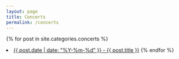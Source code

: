 ```yaml
---
layout: page
title: Concerts
permalink: /concerts
---
```



{% for post in site.categories.concerts %}
<li> <a href="{{ site.baseurl }}/{{ post.url }}"> {{ post.date | date: "%Y-%m-%d" }} - {{ post.title }}</a>
{% endfor %}
